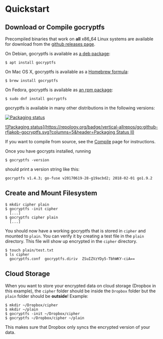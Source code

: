 Quickstart
==========

Download or Compile gocryptfs
-----------------------------

Precompiled binaries that work on **all** x86_64 Linux systems are
available for download from the
[github releases page](https://github.com/rfjakob/gocryptfs/releases).

On Debian, gocryptfs is available as
[a deb package](https://packages.debian.org/search?keywords=gocryptfs&searchon=names&suite=all&section=all):

    $ apt install gocryptfs

On Mac OS X, gocryptfs is available as a
[Homebrew formula](https://github.com/Homebrew/homebrew-core/blob/master/Formula/gocryptfs.rb):

    $ brew install gocryptfs

On Fedora, gocryptfs is available as
[an rpm package](https://src.fedoraproject.org/rpms/golang-github-rfjakob-gocryptfs):

    $ sudo dnf install gocryptfs

gocryptfs is available in many other distributions in the following
versions:

[![Packaging status](https://repology.org/badge/vertical-allrepos/gocryptfs.svg?columns=4)](https://repology.org/project/gocryptfs/versions)

[![Packaging status](https://repology.org/badge/vertical-allrepos/go:github-rfjakob-gocryptfs.svg?columns=5&header=Packaging Status II)](https://repology.org/project/go:github-rfjakob-gocryptfs/versions)


If you want to compile from source, see the [Compile](compile.md) page for
instructions.

Once you have gocrypts installed, running

	$ gocryptfs -version

should print a version string like this:

    gocryptfs v1.4.3; go-fuse v20170619-28-g19acbd2; 2018-02-01 go1.9.2

Create and Mount Filesystem
---------------------------

	$ mkdir cipher plain
	$ gocryptfs -init cipher
	  [...]
	$ gocryptfs cipher plain
	  [...]

You should now have a working gocryptfs that is stored in `cipher` and mounted to `plain`.
You can verify it by creating a test file in the `plain` directory. This file will show
up encrypted in the `cipher` directory.

	$ touch plain/test.txt
	$ ls cipher
	  gocryptfs.conf  gocryptfs.diriv  ZSuIZVzYDy5-TbhWKY-ciA==

Cloud Storage
-------------

When you want to store your encrypted data on cloud storage (Dropbox in this example),
the `cipher` folder should be inside the `Dropbox` folder but the `plain` folder
should be **outside**! Example:

    $ mkdir ~/Dropbox/cipher
    $ mkdir ~/plain
    $ gocryptfs -init ~/Dropbox/cipher
    $ gocryptfs ~/Dropbox/cipher ~/plain

This makes sure that Dropbox only syncs the encrypted version of your data.
